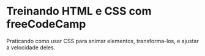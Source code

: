 <h1>Treinando HTML e CSS com freeCodeCamp</h1>

<p>Praticando como usar CSS para animar elementos, transforma-los, e ajustar a velocidade deles.</p>
